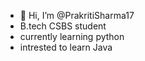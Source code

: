- 👋 Hi, I’m @PrakritiSharma17
- B.tech CSBS student
- currently learning python
- intrested to learn Java  


<!---
PrakritiSharma17/PrakritiSharma17 is a ✨ special ✨ repository because its `README.md` (this file) appears on your GitHub profile.
You can click the Preview link to take a look at your changes.
--->
